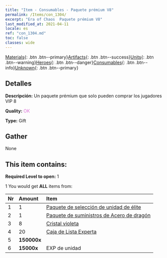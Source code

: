 ```yaml
---
title: "Item - Consumables - Paquete prémium V8"
permalink: /Items/con_1304/
excerpt: "Era of Chaos  Paquete prémium V8"
last_modified_at: 2021-04-11
locale: es
ref: "con_1304.md"
toc: false
classes: wide
---
```

 [Materials](/es/Items/){: .btn .btn--primary}[Artifacts](/es/Items/Artifacts/){: .btn .btn--success}[Units](/es/Items/Units/){: .btn .btn--warning}[Heroes](/es/Items/Heroes/){: .btn .btn--danger}[Consumables](/es/Items/Consumables/){: .btn .btn--info}[Unknown](/es/Items/Unknown/){: .btn .btn--primary}

## Detalles
 **Descripción:** Un paquete prémium que solo pueden comprar los jugadores VIP 8

 **Quality:** <span style="color: #DA70D6">OK</span>

 **Type:** Gift

## Gather

  None

## This item contains:

 **Required Level to open:** 1

 1 You would get **ALL** items  from:

  | Nr | Amount |     Item    |
  |:---|:-------|:------------|
  | 1 | 1 | [Paquete de selección de unidad de élite](/es/Items/con_1318/) | 
  | 2 | 1 | [Paquete de suministros de Acero de dragón](/es/Items/con_1316/) | 
  | 3 | 8 | [Cristal violeta](/es/Items/con_720/) | 
  | 4 | 20 | [Caja de Lista Experta](/es/Items/con_776/) | 
  | 5 |  **150000x** | <i class="fas fa-coins"/> |  | 
  | 6 |  **15000x** | EXP de unidad |  | 
